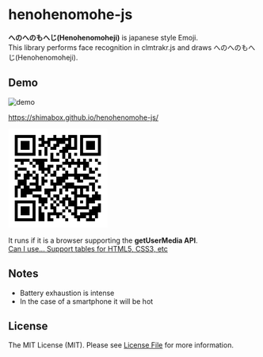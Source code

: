 # henohenomohe-js

**へのへのもへじ(Henohenomoheji)** is japanese style Emoji.  
This library performs face recognition in clmtrakr.js and draws へのへのもへじ(Henohenomoheji).

## Demo

![demo](https://github.com/shimabox/assets/blob/master/henohenomohe-js/demo.gif)

https://shimabox.github.io/henohenomohe-js/

![qr](https://github.com/shimabox/assets/blob/master/henohenomohe-js/qr.png)

It runs if it is a browser supporting the **getUserMedia API**.  
[Can I use... Support tables for HTML5, CSS3, etc](https://caniuse.com/#search=getUserMedia "Can I use... Support tables for HTML5, CSS3, etc")

## Notes
- Battery exhaustion is intense
- In the case of a smartphone it will be hot

## License
The MIT License (MIT). Please see [License File](LICENSE) for more information.